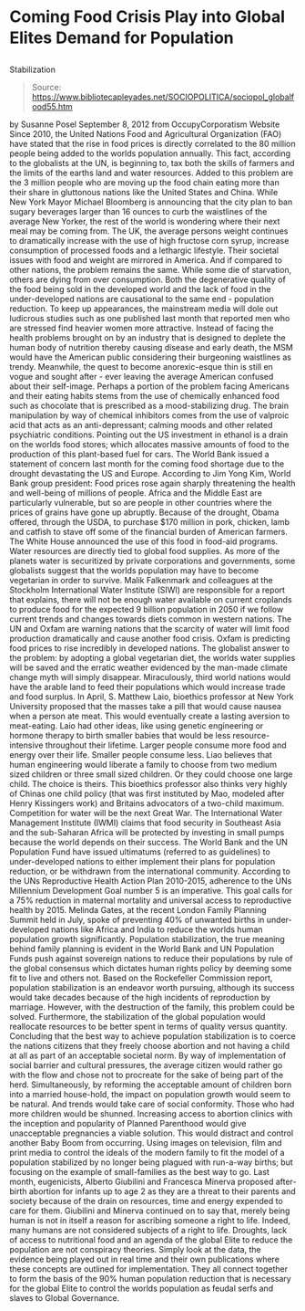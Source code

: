 # Coming Food Crisis Play into Global Elites Demand for Population 
Stabilization

> Source: https://www.bibliotecapleyades.net/SOCIOPOLITICA/sociopol_globalfood55.htm

by Susanne Posel
September 8, 2012
from
OccupyCorporatism Website
Since 2010,
the United
Nations Food and Agricultural
Organization (FAO) have
stated that the rise in food prices is directly correlated to the 80
million people being added to the worlds population annually.
This fact, according to the globalists at the
UN, is beginning to,
tax both the skills of farmers and the
limits of the earths land and water resources.
Added to this problem are the 3 million people
who are moving up the food chain eating more than their share in
gluttonous nations like the United States and China.
While New York Mayor Michael Bloomberg is
announcing that the city plan to ban sugary beverages larger than 16
ounces to curb the waistlines of the average New Yorker, the rest of the
world is wondering where their next meal may be coming from.
The UK, the average persons
weight continues to dramatically increase with the use of high fructose
corn syrup, increase consumption of processed foods and a lethargic
lifestyle. Their societal issues with food and weight are mirrored in
America. And if compared to other nations, the problem remains the same.
While some die of starvation, others are dying from over consumption. Both
the degenerative quality of the food being sold in the developed world and
the lack of food in the under-developed nations are causational to the same
end - population reduction.
To keep up appearances, the mainstream media
will dole out
ludicrous studies such as one published last month that reported men who
are stressed find heavier women more attractive.
Instead of facing the
health problems brought on by an industry that is designed to deplete the
human body of nutrition thereby causing disease and early death, the MSM
would have the American public considering their burgeoning waistlines as
trendy.
Meanwhile, the quest to become anorexic-esque thin is still en vogue
and sought after - ever leaving the average American confused about their
self-image.
Perhaps a portion of the problem facing
Americans and their eating habits stems from the use of
chemically enhanced food such as chocolate that is prescribed as a
mood-stabilizing drug. The brain manipulation by way of chemical inhibitors
comes from the use of valproic acid that acts as an anti-depressant; calming
moods and other related psychiatric conditions.
Pointing out the US investment in
ethanol is a drain on the worlds food stores; which allocates massive
amounts of food to the production of this plant-based fuel for cars.
The World Bank issued a statement of concern
last month for the coming food shortage due to the drought devastating the
US and Europe.
According to Jim Yong Kim, World Bank group president:
Food prices rose
again sharply threatening the health and well-being of millions of people.
Africa and the Middle East are particularly vulnerable, but so are people in
other countries where the prices of grains have gone up abruptly.
Because of the drought, Obama
offered, through the USDA, to purchase $170 million in pork, chicken,
lamb and catfish to stave off some of the financial burden of American
farmers.
The White House announced the use of this food in food-aid
programs.
Water resources are directly tied to global food
supplies. As more of the planets water is securitized by private
corporations and governments, some globalists suggest that the worlds
population may have to
become vegetarian in order to survive.
Malik Falkenmark and colleagues at the Stockholm
International Water Institute (SIWI) are responsible for a
report that explains,
there will not be enough water available on
current croplands to produce food for the expected 9 billion population in
2050 if we follow current trends and changes towards diets common in western
nations.
The UN and Oxfam are warning nations that the
scarcity of water will limit food production dramatically and cause another
food crisis. Oxfam is predicting food prices to rise incredibly in developed
nations.
The globalist answer to the problem: by adopting
a global vegetarian diet, the worlds water supplies will be saved and the
erratic weather evidenced by the man-made climate change myth will simply
disappear. Miraculously, third world nations would have the arable land to
feed their populations which would increase trade and food surplus.
In April, S. Matthew Laio, bioethics professor
at New York University
proposed that the masses take a pill that would cause nausea when a
person ate meat. This would eventually create a lasting aversion to
meat-eating.
Laio had other ideas, like using genetic
engineering or hormone therapy to birth smaller babies that would be less
resource-intensive throughout their lifetime. Larger people consume more
food and energy over their life. Smaller people consume less. Liao believes
that human engineering would liberate a family to choose from two medium
sized children or three small sized children. Or they could choose one large
child.
The choice is theirs.
This bioethics professor also thinks very highly
of Chinas one child policy (that was first instituted by Mao, modeled after
Henry Kissingers work) and Britains advocators of a two-child maximum.
Competition for water will be the next Great
War. The International Water Management Institute (IWMI)
claims that food security
in Southeast Asia and the sub-Saharan Africa will be protected by investing
in small pumps because the world depends on their success.
The World Bank and the UN Population Fund have
issued ultimatums (referred to as guidelines) to under-developed nations to
either implement their plans for population reduction, or be withdrawn from
the international community.
According to the UNs
Reproductive Health Action Plan 2010-2015, adherence to the UNs
Millennium Development Goal number 5 is an imperative. This goal calls for a
75% reduction in maternal mortality and universal access to reproductive
health by 2015.
Melinda Gates, at the recent London Family
Planning Summit held in July, spoke of
preventing 40% of unwanted births in under-developed nations like Africa
and India to reduce the worlds human population growth significantly.
Population stabilization, the true
meaning behind family planning is evident in the World Bank and UN
Population Funds push against sovereign nations to reduce their populations
by rule of the global consensus which dictates human rights policy by
deeming some fit to live and others not.
Based on the Rockefeller Commission report,
population stabilization is an endeavor worth pursuing, although its success
would take decades because of the high incidents of reproduction by
marriage. However, with the destruction of the family, this problem could be
solved. Furthermore, the stabilization of the global population would
reallocate resources to be better spent in terms of quality versus quantity.
Concluding that the best way to achieve
population stabilization is to coerce the nations citizens that they freely
choose abortion and not having a child at all as part of an acceptable
societal norm. By way of implementation of social barrier and cultural
pressures, the average citizen would rather go with the flow and chose not
to procreate for the sake of being part of the herd.
Simultaneously, by reforming the acceptable
amount of children born into a married house-hold, the impact on population
growth would seem to be natural. And trends would take care of social
conformity. Those who had more children would be shunned.
Increasing access to abortion clinics with the
inception and popularity of Planned Parenthood would give unacceptable
pregnancies a viable solution. This would distract and control another Baby
Boom from occurring.
Using images on television, film and print media
to control the ideals of the modern family to fit the model of a population
stabilized by no longer being plagued with run-a-way births; but focusing
on the example of small-families as the best way to go.
Last month, eugenicists, Alberto Giubilini and
Francesca Minerva
proposed after-birth abortion for infants up to age 2 as they are a
threat to their parents and society because of the drain on resources,
time and energy expended to care for them.
Giubilini and Minerva continued
on to say that,
merely being human is not in itself a reason for ascribing
someone a right to life. Indeed, many humans are not considered subjects of
a right to life.
Droughts, lack of access to nutritional food and
an agenda of
the global Elite to
reduce the population are not conspiracy
theories.
Simply look at the data, the evidence being played out in real
time and their own publications where these concepts are outlined for
implementation.
They all connect together to form the basis of
the 90% human population reduction that is necessary for the global Elite to
control the worlds population as feudal serfs and slaves to
Global
Governance.
